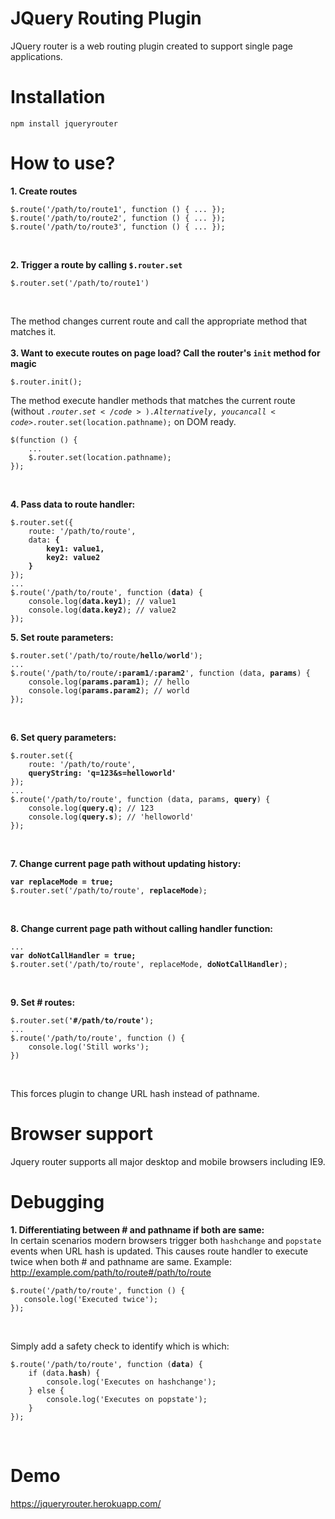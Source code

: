 # JQuery Routing Plugin
JQuery router is a web routing plugin created to support single page applications.

# Installation

<pre><code>npm install jqueryrouter</code></pre>


# How to use?
<b>1. Create routes</b><br/>
<pre><code>$.route('/path/to/route1', function () { ... });
$.route('/path/to/route2', function () { ... });
$.route('/path/to/route3', function () { ... });</code></pre><br/>
<b>2. Trigger a route by calling <code>$.router.set</code></b><br/>
<pre><code>$.router.set('/path/to/route1')</code></pre><br/>
The method changes current route and call the appropriate method that matches it.<br/><br/>
<b>3. Want to execute routes on page load? Call the router's <code>init</code> method for magic</b><br/>
<pre><code>$.router.init();</code></pre>
The method execute handler methods that matches the current route (without <code>$.router.set</code>). Alternatively, you can call <code>$.router.set(location.pathname);</code> on DOM ready.
<pre><code>$(function () {
    ...
    $.router.set(location.pathname);
});</code></pre><br/>
<b>4. Pass data to route handler:</b><br/>
<pre><code>$.router.set({
    route: '/path/to/route',
    data: <b>{
        key1: value1,
        key2: value2
    }</b>
});
...
$.route('/path/to/route', function (<b>data</b>) {
    console.log(<b>data.key1</b>); // value1
    console.log(<b>data.key2</b>); // value2
});</code></pre></pre>
<b>5. Set route parameters:</b><br/>
<pre><code>$.router.set('/path/to/route/<b>hello</b>/<b>world</b>');
...
$.route('/path/to/route/<b>:param1</b>/<b>:param2</b>', function (data, <b>params</b>) {
    console.log(<b>params.param1</b>); // hello
    console.log(<b>params.param2</b>); // world
});</code></pre><br/>
<b>6. Set query parameters:</b><br/>
<pre><code>$.router.set({
    route: '/path/to/route',
    <b>queryString: 'q=123&s=helloworld'</b>
});
...
$.route('/path/to/route', function (data, params, <b>query</b>) {
    console.log(<b>query.q</b>); // 123
    console.log(<b>query.s</b>); // 'helloworld'
});</code></pre><br/>
<b>7. Change current page path without updating history:</b><br/>
<pre><code><b>var replaceMode = true;</b>
$.router.set('/path/to/route', <b>replaceMode</b>);</code></pre><br/>
<b>8. Change current page path without calling handler function:</b><br/>
<pre><code>...
<b>var doNotCallHandler = true;</b>
$.router.set('/path/to/route', replaceMode, <b>doNotCallHandler</b>);</code></pre><br/>
<b>9. Set \# routes:</b><br/>
<pre><code>$.router.set(<b>'#/path/to/route'</b>);
...
$.route('/path/to/route', function () {
    console.log('Still works');
})</code></pre><br/>
This forces plugin to change URL hash instead of pathname.<br/>

# Browser support
Jquery router supports all major desktop and mobile browsers including IE9.

# Debugging
<b>1. Differentiating between \# and pathname if both are same:</b><br/>
In certain scenarios modern browsers trigger both <code>hashchange</code> and <code>popstate</code> events when URL hash is updated. This causes route handler to execute twice when both \# and pathname are same.
Example: http://example.com/path/to/route#/path/to/route
<pre><code>$.route('/path/to/route', function () {
   console.log('Executed twice');
});</code></pre><br/>
Simply add a safety check to identify which is which:
<pre><code>$.route('/path/to/route', function (<b>data</b>) {
    if (data.<b>hash</b>) {
        console.log('Executes on hashchange');
    } else {
        console.log('Executes on popstate');
    }
});</code></pre><br/>

# Demo
https://jqueryrouter.herokuapp.com/
